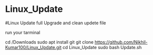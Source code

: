 # Linux_Update
#Linux Update full Upgrade and clean updete file 


run your tarminal

cd /Downloads
sudo apt install git
git clone https://github.com/Nikhil-Kumar100/Linux_Update.git
cd Linux_Update 
sudo bash Update.sh  

